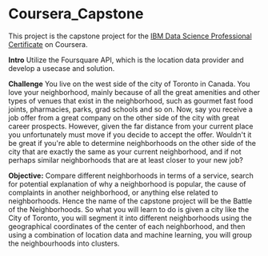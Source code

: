 # Coursera_Capstone
  
This project is the capstone project for the <a href="https://www.coursera.org/professional-certificates/ibm-data-science">IBM Data Science Professional Certificate</a> on Coursera.
  
<b>Intro</b> Utilize the Foursquare API, which is the location data provider and develop a usecase and solution.

<b>Challenge</b> You live on the west side of the city of Toronto in Canada. You love your neighborhood, mainly because of all the great amenities and other types of venues that exist in the neighborhood, such as gourmet fast food joints, pharmacies, parks, grad schools and so on. Now, say you receive a job offer from a great company on the other side of the city with great career prospects. However, given the far distance from your current place you unfortunately must move if you decide to accept the offer. Wouldn't it be great if you're able to determine neighborhoods on the other side of the city that are exactly the same as your current neighborhood, and if not perhaps similar neighborhoods that are at least closer to your new job?  
  
<b>Objective:</b> Compare different neighborhoods in terms of a service, search for potential explanation of why a neighborhood is popular, the cause of complaints in another neighborhood, or anything else related to neighborhoods. Hence the name of the capstone project will be the Battle of the Neighborhoods. So what you will learn to do is given a city like the City of Toronto, you will segment it into different neighborhoods using the geographical coordinates of the center of each neighborhood, and then using a combination of location data and machine learning, you will group the neighbourhoods into clusters. 
